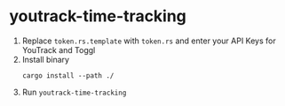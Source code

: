 # youtrack-time-tracking

1. Replace `token.rs.template` with `token.rs` and enter your API Keys for YouTrack and Toggl
2. Install binary
    ```
    cargo install --path ./
    ```
3. Run `youtrack-time-tracking`
